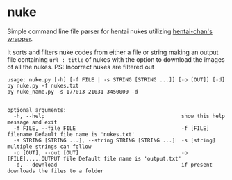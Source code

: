 # nuke
Simple command line file parser for hentai nukes utilizing [hentai-chan's wrapper](https://github.com/hentai-chan/hentai/).

It sorts and filters nuke codes from either a file or string making an output file containing `url : title` of nukes
with the option to download the images of all the nukes. 
PS: Incorrect nukes are filtered out

```
usage: nuke.py [-h] [-f FILE | -s STRING [STRING ...]] [-o [OUT]] [-d]
py nuke.py -f nukes.txt
py nuke_name.py -s 177013 21031 3450000 -d


optional arguments:
  -h, --help                                            show this help message and exit
  -f FILE, --file FILE                                  -f [FILE] filename Default file name is 'nukes.txt'
  -s STRING [STRING ...], --string STRING [STRING ...]  -s [string] multiple strings can follow
  -o [OUT], --out [OUT]                                 -o [FILE].....OUTPUT file Default file name is 'output.txt'
  -d, --download                                        if present downloads the files to a folder
````
